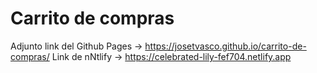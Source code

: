 # Carrito de compras

Adjunto link del Github Pages -> https://josetvasco.github.io/carrito-de-compras/
Link de nNtlify -> https://celebrated-lily-fef704.netlify.app
